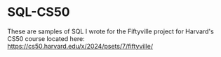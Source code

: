 # SQL-CS50
These are samples of SQL I wrote for the Fiftyville project for Harvard's CS50 course located here: https://cs50.harvard.edu/x/2024/psets/7/fiftyville/